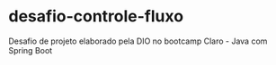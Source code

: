 # desafio-controle-fluxo

Desafio de projeto elaborado pela DIO no bootcamp Claro - Java com Spring Boot
